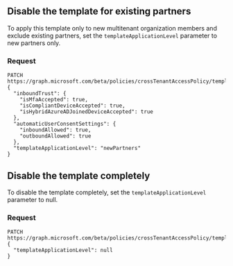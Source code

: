 ## Disable the template for existing partners

To apply this template only to new multitenant organization members and exclude existing partners, set the `templateApplicationLevel` parameter to new partners only.

### Request

```http
PATCH https://graph.microsoft.com/beta/policies/crossTenantAccessPolicy/templates/multiTenantOrganizationPartnerConfiguration
{
  "inboundTrust": {
    "isMfaAccepted": true,
    "isCompliantDeviceAccepted": true,
    "isHybridAzureADJoinedDeviceAccepted": true
  },
  "automaticUserConsentSettings": {
    "inboundAllowed": true,
    "outboundAllowed": true
  },
  "templateApplicationLevel": "newPartners"
}
```

## Disable the template completely

To disable the template completely, set the `templateApplicationLevel` parameter to null.

### Request

```http
PATCH https://graph.microsoft.com/beta/policies/crossTenantAccessPolicy/templates/multiTenantOrganizationPartnerConfiguration
{
  "templateApplicationLevel": null
}
```